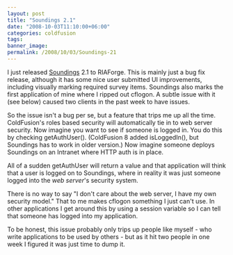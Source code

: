```yaml
---
layout: post
title: "Soundings 2.1"
date: "2008-10-03T11:10:00+06:00"
categories: coldfusion 
tags: 
banner_image: 
permalink: /2008/10/03/Soundings-21
---
```


I just released <a href="http://soundings.riaforge.org">Soundings</a> 2.1 to RIAForge. This is mainly just a bug fix release, although it has some nice user submitted UI improvements, including visually marking required survey items. Soundings also marks the first application of mine where I ripped out cflogon. A subtle issue with it (see below) caused two clients in the past week to have issues.

So the issue isn't a bug per se, but a feature that trips me up all the time. ColdFusion's roles based security will automatically tie in to web server security. Now imagine you want to see if someone is logged in. You do this by checking getAuthUser(). (ColdFusion 8 added isLoggedIn(), but Soundings has to work in older version.) Now imagine someone deploys Soundings on an Intranet where HTTP auth is in place.

All of a sudden getAuthUser will return a value and that application will think that a user is logged on to Soundings, where in reality it was just someone logged into the <i>web server</i>'s security system.

There is no way to say "I don't care about the web server, I have my own security model." That to me makes cflogon something I just can't use. In other applications I get around this by using a session variable so I can tell that someone has logged into my application.

To be honest, this issue probably only trips up people like myself - who write applications to be used by others - but as it hit two people in one week I figured it was just time to dump it.